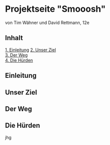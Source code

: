 # Projektseite "Smooosh"
von Tim Wähner und David Rettmann, 12e


## Inhalt

[1. Einleitung](#e) 
[2. Unser Ziel](#1)  
[3. Der Weg](#2)   
[4. Die Hürden](#3) 


## Einleitung<a name="e"></a>


## Unser Ziel<a name="1"></a>


## Der Weg<a name="2"></a>


## Die Hürden<a name="3"></a>
jhg
